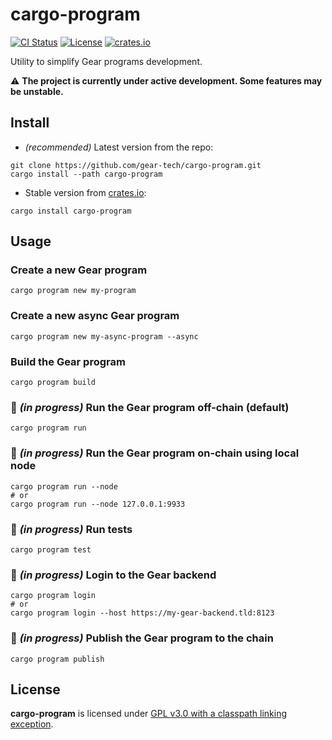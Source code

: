 # cargo-program

[![CI Status](https://img.shields.io/github/workflow/status/gear-tech/cargo-program/CI/master)](https://github.com/gear-tech/cargo-program/actions/workflows/ci.yml?query=branch%3Amaster)
[![License](https://img.shields.io/badge/license-GPL%203.0-success)](https://github.com/gear-tech/cargo-program/blob/master/LICENSE)
[![crates.io](https://img.shields.io/crates/v/cargo-program)](https://crates.io/crates/cargo-program)

Utility to simplify Gear programs development.

:warning: **The project is currently under active development. Some features may be unstable.**

## Install

- *(recommended)* Latest version from the repo:

```
git clone https://github.com/gear-tech/cargo-program.git
cargo install --path cargo-program
```

- Stable version from [crates.io](https://crates.io/crates/cargo-program):

```
cargo install cargo-program
```
## Usage

###  Create a new Gear program

```
cargo program new my-program
```

###  Create a new async Gear program

```
cargo program new my-async-program --async
```

### Build the Gear program

```
cargo program build
```

### :construction: *(in progress)* Run the Gear program off-chain (default)

```
cargo program run
```

### :construction: *(in progress)* Run the Gear program on-chain using local node

```
cargo program run --node
# or
cargo program run --node 127.0.0.1:9933
```

### :construction: *(in progress)* Run tests

```
cargo program test
```

### :construction: *(in progress)* Login to the Gear backend

```
cargo program login
# or
cargo program login --host https://my-gear-backend.tld:8123
```

### :construction: *(in progress)* Publish the Gear program to the chain

```
cargo program publish
```

## License

**cargo-program** is licensed under [GPL v3.0 with a classpath linking exception](LICENSE).
